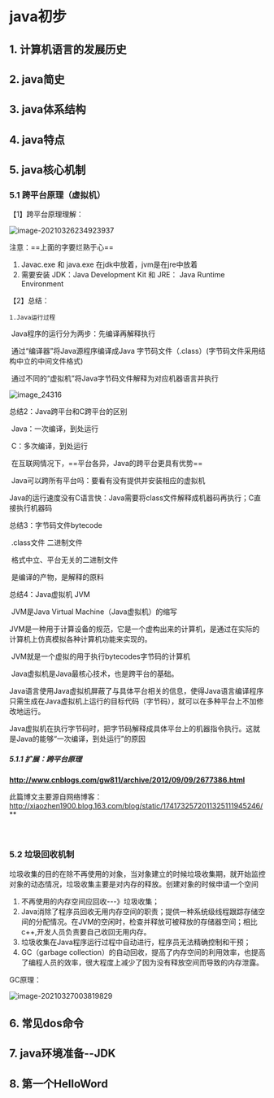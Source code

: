 # java初步



## 1. 计算机语言的发展历史



## 2. java简史



## 3. java体系结构



## 4. java特点



## 5. java核心机制

### 5.1 跨平台原理（虚拟机）

【1】跨平台原理理解：

![image-20210326234923937](https://tva1.sinaimg.cn/large/008eGmZEly1goxqqrhacwj31q00t4h1o.jpg)

注意：==上面的字要烂熟于心==

1. Javac.exe 和 java.exe 在jdk中放着，jvm是在jre中放着
2. 需要安装 JDK：Java Development Kit 和 JRE： Java Runtime Environment 

【2】总结： 

 	1.Java运行过程 	 	

​		Java程序的运行分为两步：先编译再解释执行 	 	

​		通过“编译器”将Java源程序编译成Java 字节码文件（.class）(字节码文件采用结构中立的中间文件格式) 	 	

​		通过不同的“虚拟机”将Java字节码文件解释为对应机器语言并执行  	

![image_24316](https://tva1.sinaimg.cn/large/0081Kckwly1gmc435k3gaj30g205zq4b.jpg)



总结2：Java跨平台和C跨平台的区别 

​		Java：一次编译，到处运行     

​		C：多次编译，到处运行 

​		在互联网情况下，==平台各异，Java的跨平台更具有优势==

​		Java可以跨所有平台吗：要看有没有提供并安装相应的虚拟机 

​		Java的运行速度没有C语言快：Java需要将class文件解释成机器码再执行；C直接执行机器码  


 总结3：字节码文件bytecode 

​		.class文件  二进制文件 

​		格式中立、平台无关的二进制文件 

​		是编译的产物，是解释的原料 


 总结4：Java虚拟机 JVM 	

​		JVM是Java Virtual Machine（Java虚拟机）的缩写 	

​		JVM是一种用于计算设备的规范，它是一个虚构出来的计算机，是通过在实际的计算机上仿真模拟各种计算机功能来实现的。 	

​		JVM就是一个虚拟的用于执行bytecodes字节码的计算机 	

​		Java虚拟机是Java最核心技术，也是跨平台的基础。 	

​		Java语言使用Java虚拟机屏蔽了与具体平台相关的信息，使得Java语言编译程序只需生成在Java虚拟机上运行的目标代码（字节码），就可以在多种平台上不加修改地运行。 	

​		Java虚拟机在执行字节码时，把字节码解释成具体平台上的机器指令执行。这就是Java的能够“一次编译，到处运行”的原因 	



##### 5.1.1 扩展：跨平台原理

**http://www.cnblogs.com/gw811/archive/2012/09/09/2677386.html** 

此篇博文主要源自网络博客：http://xiaozhen1900.blog.163.com/blog/static/1741732572011325111945246/** 

　　

### 5.2 垃圾回收机制

​       垃圾收集的目的在除不再使用的对象，当对象建立的时候垃圾收集期，就开始监控对象的动态情况，垃圾收集主要是对内存的释放。创建对象的时候申请一个空间 

1. 不再使用的内存空间应回收---》垃圾收集； 	
2. Java消除了程序员回收无用内存空间的职责；提供一种系统级线程跟踪存储空间的分配情况。在JVM的空闲时，检查并释放可被释放的存储器空间；相比c++,开发人员负责要自己收回无用内存。 	
3. 垃圾收集在Java程序运行过程中自动进行，程序员无法精确控制和干预； 	
4. GC（garbage collection）的自动回收，提高了内存空间的利用效率，也提高了编程人员的效率，很大程度上减少了因为没有释放空间而导致的内存泄露。  	 

GC原理：

![image-20210327003819829](https://tva1.sinaimg.cn/large/008eGmZEly1goxs5jgsjwj30cz1797vs.jpg)

## 6. 常见dos命令



## 7. java环境准备--JDK



## 8. 第一个HelloWord

